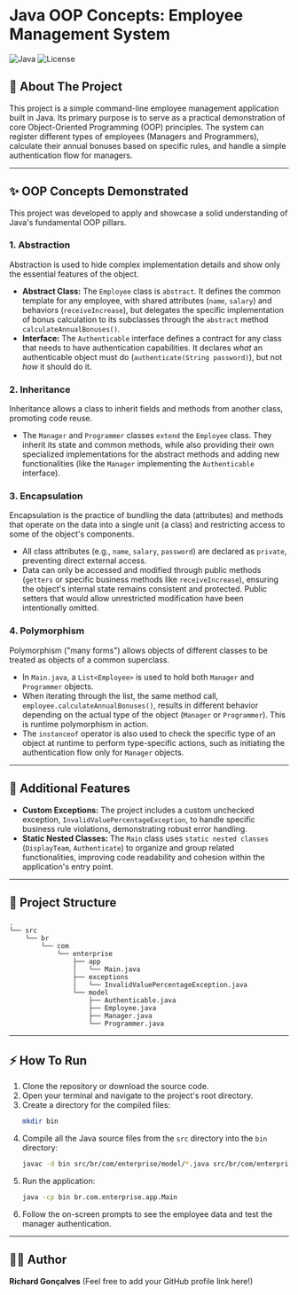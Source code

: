 # Java OOP Concepts: Employee Management System

![Java](https://img.shields.io/badge/Java-ED8B00?style=for-the-badge&logo=openjdk&logoColor=white)
![License](https://img.shields.io/badge/License-MIT-yellow.svg?style=for-the-badge)

## 🚀 About The Project

This project is a simple command-line employee management application built in Java. Its primary purpose is to serve as a practical demonstration of core Object-Oriented Programming (OOP) principles. The system can register different types of employees (Managers and Programmers), calculate their annual bonuses based on specific rules, and handle a simple authentication flow for managers.

---

## ✨ OOP Concepts Demonstrated

This project was developed to apply and showcase a solid understanding of Java's fundamental OOP pillars.

### 1. Abstraction
Abstraction is used to hide complex implementation details and show only the essential features of the object.

- **Abstract Class:** The `Employee` class is `abstract`. It defines the common template for any employee, with shared attributes (`name`, `salary`) and behaviors (`receiveIncrease`), but delegates the specific implementation of bonus calculation to its subclasses through the `abstract` method `calculateAnnualBonuses()`.
- **Interface:** The `Authenticable` interface defines a contract for any class that needs to have authentication capabilities. It declares *what* an authenticable object must do (`authenticate(String password)`), but not *how* it should do it.

### 2. Inheritance
Inheritance allows a class to inherit fields and methods from another class, promoting code reuse.

- The `Manager` and `Programmer` classes `extend` the `Employee` class. They inherit its state and common methods, while also providing their own specialized implementations for the abstract methods and adding new functionalities (like the `Manager` implementing the `Authenticable` interface).

### 3. Encapsulation
Encapsulation is the practice of bundling the data (attributes) and methods that operate on the data into a single unit (a class) and restricting access to some of the object's components.

- All class attributes (e.g., `name`, `salary`, `password`) are declared as `private`, preventing direct external access.
- Data can only be accessed and modified through public methods (`getters` or specific business methods like `receiveIncrease`), ensuring the object's internal state remains consistent and protected. Public setters that would allow unrestricted modification have been intentionally omitted.

### 4. Polymorphism
Polymorphism ("many forms") allows objects of different classes to be treated as objects of a common superclass.

- In `Main.java`, a `List<Employee>` is used to hold both `Manager` and `Programmer` objects.
- When iterating through the list, the same method call, `employee.calculateAnnualBonuses()`, results in different behavior depending on the actual type of the object (`Manager` or `Programmer`). This is runtime polymorphism in action.
- The `instanceof` operator is also used to check the specific type of an object at runtime to perform type-specific actions, such as initiating the authentication flow only for `Manager` objects.

---

## 🔧 Additional Features

- **Custom Exceptions:** The project includes a custom unchecked exception, `InvalidValuePercentageException`, to handle specific business rule violations, demonstrating robust error handling.
- **Static Nested Classes:** The `Main` class uses `static nested classes` (`DisplayTeam`, `Authenticate`) to organize and group related functionalities, improving code readability and cohesion within the application's entry point.

---

## 📁 Project Structure

```
.
└── src
    └── br
        └── com
            └── enterprise
                ├── app
                │   └── Main.java
                ├── exceptions
                │   └── InvalidValuePercentageException.java
                └── model
                    ├── Authenticable.java
                    ├── Employee.java
                    ├── Manager.java
                    └── Programmer.java
```

---

## ⚡ How To Run

1.  Clone the repository or download the source code.
2.  Open your terminal and navigate to the project's root directory.
3.  Create a directory for the compiled files:
    ```bash
    mkdir bin
    ```
4.  Compile all the Java source files from the `src` directory into the `bin` directory:
    ```bash
    javac -d bin src/br/com/enterprise/model/*.java src/br/com/enterprise/exceptions/*.java src/br/com/enterprise/app/*.java
    ```
5.  Run the application:
    ```bash
    java -cp bin br.com.enterprise.app.Main
    ```
6.  Follow the on-screen prompts to see the employee data and test the manager authentication.

---

## 👨‍💻 Author

**Richard Gonçalves** (Feel free to add your GitHub profile link here!)